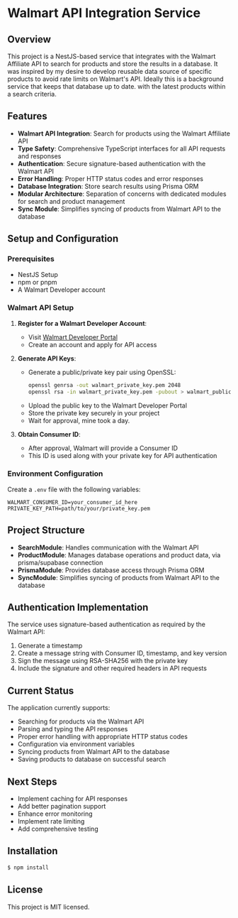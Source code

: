 # Walmart API Integration Service

## Overview

This project is a NestJS-based service that integrates with the Walmart Affiliate API to search for products and store the results in a database. It was inspired by my desire to develop reusable data source of specific products to avoid rate limits on Walmart's API. Ideally this is a background service that keeps that database up to date. with the latest products within a search criteria. 

## Features

- **Walmart API Integration**: Search for products using the Walmart Affiliate API
- **Type Safety**: Comprehensive TypeScript interfaces for all API requests and responses
- **Authentication**: Secure signature-based authentication with the Walmart API
- **Error Handling**: Proper HTTP status codes and error responses
- **Database Integration**: Store search results using Prisma ORM
- **Modular Architecture**: Separation of concerns with dedicated modules for search and product management
- **Sync Module**: Simplifies syncing of products from Walmart API to the database

## Setup and Configuration

### Prerequisites

- NestJS Setup
- npm or pnpm
- A Walmart Developer account

### Walmart API Setup

1. **Register for a Walmart Developer Account**:
   - Visit [Walmart Developer Portal](https://walmart.io/)
   - Create an account and apply for API access

2. **Generate API Keys**:
   - Generate a public/private key pair using OpenSSL:
     ```bash
     openssl genrsa -out walmart_private_key.pem 2048
     openssl rsa -in walmart_private_key.pem -pubout > walmart_public_key.pem
     ```
   - Upload the public key to the Walmart Developer Portal
   - Store the private key securely in your project
   - Wait for approval, mine took a day.

3. **Obtain Consumer ID**:
   - After approval, Walmart will provide a Consumer ID
   - This ID is used along with your private key for API authentication

### Environment Configuration

Create a `.env` file with the following variables:

```
WALMART_CONSUMER_ID=your_consumer_id_here
PRIVATE_KEY_PATH=path/to/your/private_key.pem
```

## Project Structure

- **SearchModule**: Handles communication with the Walmart API
- **ProductModule**: Manages database operations and product data, via prisma/supabase connection
- **PrismaModule**: Provides database access through Prisma ORM
- **SyncModule**: Simplifies syncing of products from Walmart API to the database

## Authentication Implementation

The service uses signature-based authentication as required by the Walmart API:

1. Generate a timestamp
2. Create a message string with Consumer ID, timestamp, and key version
3. Sign the message using RSA-SHA256 with the private key
4. Include the signature and other required headers in API requests

## Current Status

The application currently supports:

- Searching for products via the Walmart API
- Parsing and typing the API responses
- Proper error handling with appropriate HTTP status codes
- Configuration via environment variables
- Syncing products from Walmart API to the database
- Saving products to database on successful search

## Next Steps

- Implement caching for API responses
- Add better pagination support
- Enhance error monitoring
- Implement rate limiting
- Add comprehensive testing

## Installation

```bash
$ npm install
```

## License

This project is MIT licensed.
